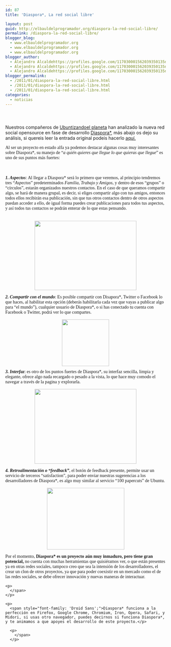 ```yaml
---
id: 87
title: 'Diaspora*, La red social libre'

layout: post
guid: http://elbauldelprogramador.org/diaspora-la-red-social-libre/
permalink: /diaspora-la-red-social-libre/
blogger_blog:
  - www.elbauldelprogramador.org
  - www.elbauldelprogramador.org
  - www.elbauldelprogramador.org
blogger_author:
  - Alejandro Alcaldehttps://profiles.google.com/117030001562039350135noreply@blogger.com
  - Alejandro Alcaldehttps://profiles.google.com/117030001562039350135noreply@blogger.com
  - Alejandro Alcaldehttps://profiles.google.com/117030001562039350135noreply@blogger.com
blogger_permalink:
  - /2011/01/diaspora-la-red-social-libre.html
  - /2011/01/diaspora-la-red-social-libre.html
  - /2011/01/diaspora-la-red-social-libre.html
categories:
  - noticias
---
```

<div class="icodias" style="padding:1em;">
</div>

Nuestros compañeros de [Ubuntizandoel planeta][1] han analizado la nueva red social opensource en fase de desarrollo [Diaspora*][2], más abajo os dejo su análisis, si quereis leer la entrada original podeis hacerlo [aquí.][3] 

  
<!--more-->

<span style="font-family: 'Droid Sans';">Al ser un proyecto en estado alfa ya podemos destacar algunas cosas muy interesantes sobre Diaspora*, su manejo de &#8220;<i>a quién quieres que llegue lo que quieras que llegue</i>&#8221; es uno de sus puntos más fuertes:</span>

<span style="font-family: 'Droid Sans';"><br /> </span>  
<span style="font-family: 'Droid Sans';"><b><i>1. Aspectos</i></b>: Al llegar a Diaspora* será lo primero que veremos, al principio tendremos tres &#8220;<i>Aspectos</i>&#8221; predeterminados <i>Familia, Trabajo y Amigos</i>, y dentro de esos &#8220;grupos&#8221; o &#8220;círculos&#8221;, estarán organizados nuestros contactos. En el caso de que queramos compartir algo, se hará de manera grupal, es decir, si eliges compartir algo con tus amigos, entonces todos ellos recibirán esa publicación, sin que tus otros contactos dentro de otros aspectos puedan acceder a ello, de igual forma puedes crear publicaciones para todos tus aspectos, y así todos tus contactos se podrán enterar de lo que estas pensando.</span><span style="font-family: 'Droid Sans';"></p> 

<p>
  </span><br /> <a href="http://3.bp.blogspot.com/_MFeNDOG66h4/TSkGeCVzn5I/AAAAAAAAAVE/XBYgNTJRs0g/s1600/37.png" onblur="try {parent.deselectBloggerImageGracefully();} catch(e) {}"><img alt="" border="0" id="BLOGGER_PHOTO_ID_5559982328059764626" src="http://3.bp.blogspot.com/_MFeNDOG66h4/TSkGeCVzn5I/AAAAAAAAAVE/XBYgNTJRs0g/s320/37.png" style="cursor: hand; cursor: pointer; display: block; height: 218px; margin: 0px auto 10px; text-align: center; width: 320px;" /></a>
</p>

<p>
  <span class="Apple-style-span" style="font-family: 'Droid Sans';"><b><i>2. Compartir con el mundo</i></b>: Es posible compartir con Disapora*, Twitter o Facebook lo que haces, al habilitar esta opción (deberás habilitarla cada vez que vayas a publicar algo para &#8220;el mundo&#8221;), cualquier usuario de Diaspora*, o si has conectado tu cuenta con Facebook o Twitter, podrá ver lo que compartes.</span>
</p>

<p>
  <a href="http://4.bp.blogspot.com/_MFeNDOG66h4/TSkHNsoq_kI/AAAAAAAAAVM/xVoeOA3xOhM/s1600/scaled_full_O6z8lXTPgq4d2498332c1743085d00854b.png" onblur="try {parent.deselectBloggerImageGracefully();} catch(e) {}"><img alt="" border="0" id="BLOGGER_PHOTO_ID_5559983146867031618" src="http://4.bp.blogspot.com/_MFeNDOG66h4/TSkHNsoq_kI/AAAAAAAAAVM/xVoeOA3xOhM/s320/scaled_full_O6z8lXTPgq4d2498332c1743085d00854b.png" style="cursor: hand; cursor: pointer; display: block; height: 147px; margin: 0px auto 10px; text-align: center; width: 148px;" /></a><span style="font-family: 'Droid Sans';"><b><i>3. Interfaz</i></b>: es otro de los puntos fuertes de Diaspora*, su interfaz sencilla, limpia y elegante, ofrece algo nada recargado o pesado a la vista, lo que hace muy comodo el navegar a través de la pagina y explorarla.</span>
</p>

<p>
  <a href="http://3.bp.blogspot.com/_MFeNDOG66h4/TSkKRNYn_jI/AAAAAAAAAVc/EporcVNwruU/s1600/50.png" onblur="try {parent.deselectBloggerImageGracefully();} catch(e) {}"><img alt="" border="0" id="BLOGGER_PHOTO_ID_5559986505732587058" src="http://3.bp.blogspot.com/_MFeNDOG66h4/TSkKRNYn_jI/AAAAAAAAAVc/EporcVNwruU/s320/50.png" style="cursor: hand; cursor: pointer; display: block; height: 235px; margin: 0px auto 10px; text-align: center; width: 320px;" /></a>
</p>

<p>
  <span style="font-family: 'Droid Sans';"><b><i>4. Retroalimentación o &#8220;feedback&#8221;</i></b>, el botón de feedback presente, permite usar un servicio de terceros &#8220;satisfaction&#8221;, para poder enviar nuestras sugerencias a los desarrolladores de Diaspora*, es algo muy similar al servicio &#8220;100 papercuts&#8221; de Ubuntu.</span>
</p>

<p>
  <span style="font-family: 'Droid Sans';"></p> 
  
  <p>
    </span>
  </p>
  
  <p>
    <a href="http://4.bp.blogspot.com/_MFeNDOG66h4/TSkI4IXsmhI/AAAAAAAAAVU/oFBDnZ4zJ9g/s1600/04.png" onblur="try {parent.deselectBloggerImageGracefully();} catch(e) {}"><img alt="" border="0" id="BLOGGER_PHOTO_ID_5559984975378160146" src="http://4.bp.blogspot.com/_MFeNDOG66h4/TSkI4IXsmhI/AAAAAAAAAVU/oFBDnZ4zJ9g/s320/04.png" style="cursor: hand; cursor: pointer; display: block; height: 194px; margin: 0px auto 10px; text-align: center; width: 243px;" /></a>
  </p>
  
  <p>
    <span style="font-family: 'Droid Sans';">Por el momento,<b> Diaspora* es un proyecto aún muy inmaduro, pero tiene gran potencial,</b> no cuenta con muchas herramientas que quisiéramos ver, o que están presentes ya en otras redes sociales, tampoco creo que sea la intensión de los desarrolladores, el crear un clon de otros proyectos, ya que para poder coexistir en un mercado como el de las redes sociales, se debe ofrecer innovación y nuevas maneras de interactuar.</span>
  </p>
  
  <p>
    <span style="font-family: 'Droid Sans';"></p> 
    
    <p>
      </span>
    </p>
    
    <p>
      <span style="font-family: 'Droid Sans';">Diaspora* funciona a la perfección en Firefox, Google Chrome, Chromium, Iron, Opera, Safari, y Midori, si usas otro navegador, puedes decirnos si funciona Diaspora*, y te animamos a que apoyes el desarrollo de este proyecto.</p> 
      
      <p>
        </span>
      </p>
      
      

 [1]: http://www.ubuntizandoelplaneta.com/
 [2]: https://joindiaspora.com/
 [3]: http://www.ubuntizandoelplaneta.com/2011/01/probamos-diaspora-la-red-social-libre.html
